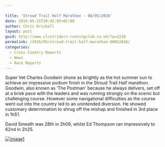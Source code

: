 ```yaml
---

title: 'Stroud Trail Half Marathon - 08/05/2016'
date: 2016-05-15T20:42:05+01:00
author: Chris Driskell
layout: post
guid: http://www.clcstriders-runningclub.co.uk/?p=2228
permalink: /2016/05/stroud-trail-half-marathon-08052016/
categories:
  - Cross Country Reports
  - News
  - Race Reports
---
```

Super Vet Charles Goodwin shone as brightly as the hot summer sun to achieve an impressive podium finish in the Stroud Trail Half marathon. Goodwin, also known as &#8216;The Postman' because he always delivers, set off at a brisk pace with the leaders and was running strongly on the scenic but challenging course. However some navigational difficulties as the course went out into the country led to an unintended diversion. He showed customary determination to shrug off the mishap and finished in 3rd place in 1h51.

David Smeath was 28th in 2h09, whilst Ed Thompson ran impressively to 62nd in 2h25.

[<img class="alignnone size-medium wp-image-2229" src="/Images/2016/05/image1-199x300.jpg" alt="image1" width="199" height="300" srcset="/Images/2016/05/image1-199x300.jpg 199w, /Images/2016/05/image1-678x1024.jpg 678w, /Images/2016/05/image1.jpg 816w" sizes="(max-width: 199px) 100vw, 199px" />](/Images/2016/05/image1.jpg)

&nbsp;